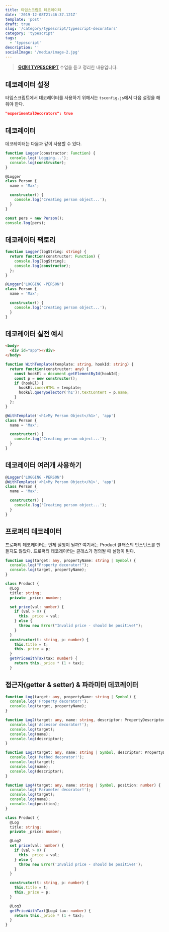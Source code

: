 ```yaml
---
title: 타입스크립트 데코레이터
date: '2019-12-08T21:46:37.121Z'
template: 'post'
draft: true
slug: '/category/typescript/typescript-decorators'
category: 'typescript'
tags:
  - 'typescript'
description: ''
socialImage: '/media/image-2.jpg'
---
```


> **[유데미 TYPESCRIPT](https://www.udemy.com/course/understanding-typescript/learn/lecture/)** 수업을 듣고 정리한 내용입니다.

## 데코레이터 설정

타입스크립트에서 데코레이터를 사용하기 위해서는 `tsconfig.js`에서 다음 설정을 해줘야 한다.

```json
"experimentalDecorators": true
```

## 데코레이터

데코레이터는 다음과 같이 사용할 수 있다.

```typescript
function Logger(constructor: Function) {
  console.log('Logging...');
  console.log(constructor);
}

@Logger
class Person {
  name = 'Max';

  constructor() {
    console.log('Creating person object...');
  }
}

const pers = new Person();
console.log(pers);
```

## 데코레이터 팩토리

```typescript
function Logger(logString: string) {
  return function(constructor: Function) {
    console.log(logString);
    console.log(constructor);
  };
}

@Logger('LOGGING -PERSON')
class Person {
  name = 'Max';

  constructor() {
    console.log('Creating person object...');
  }
}
```

## 데코레이터 실전 예시

```html
<body>
  <div id="app"></div>
</body>
```

```typescript
function WithTemplate(template: string, hookId: string) {
  return function(constructor: any) {
    const hookEl = document.getElementById(hookId);
    const p = new constructor();
    if (hookEl) {
      hookEl.innerHTML = template;
      hookEl.querySelector('h1')!.textContent = p.name;
    }
  };
}

@WithTemplate('<h1>My Person Object</h1>', 'app')
class Person {
  name = 'Max';

  constructor() {
    console.log('Creating person object...');
  }
}
```

## 데코레이터 여러개 사용하기

```typescript
@Logger('LOGGING -PERSON')
@WithTemplate('<h1>My Person Object</h1>', 'app')
class Person {
  name = 'Max';

  constructor() {
    console.log('Creating person object...');
  }
}
```

## 프로퍼티 데코레이터

프로퍼티 데코레이터는 언제 실행이 될까? 여기서는 Product 클래스의 인스턴스를 만들지도 않았다. 프로퍼티 데코레이터는 클래스가 정의될 때 실행이 된다.

```typescript
function Log(target: any, propertyName: string | Symbol) {
  console.log("Property decorator!");
  console.log(target, propertyName);
}

class Product {
  @Log
  title: string;
  private _price: number;

  set price(val: number) {
    if (val > 0) {
      this._price = val;
    } else {
      throw new Error("Invalid price - should be positive!");
    }
  }
  constructor(t: string, p: number) {
    this.title = t;
    this._price = p;
  }
  getPriceWithTax(tax: number) {
    return this._price * (1 + tax);
  }
```

## 접근자(getter & setter) & 파라미터 데코레이터

```typescript
function Log(target: any, propertyName: string | Symbol) {
  console.log('Property decorator!');
  console.log(target, propertyName);
}

function Log2(target: any, name: string, descriptor: PropertyDescriptor) {
  console.log('Accessor decorator!');
  console.log(target);
  console.log(name);
  console.log(descriptor);
}

function Log3(target: any, name: string | Symbol, descriptor: PropertyDescriptor) {
  console.log('Method decorator!');
  console.log(target);
  console.log(name);
  console.log(descriptor);
}

function Log4(target: any, name: string | Symbol, position: number) {
  console.log('Parameter decorator!');
  console.log(target);
  console.log(name);
  console.log(position);
}

class Product {
  @Log
  title: string;
  private _price: number;

  @Log2
  set price(val: number) {
    if (val > 0) {
      this._price = val;
    } else {
      throw new Error('Invalid price - should be positive!');
    }
  }

  constructor(t: string, p: number) {
    this.title = t;
    this._price = p;
  }

  @Log3
  getPriceWithTax(@Log4 tax: number) {
    return this._price * (1 + tax);
  }
}
```
